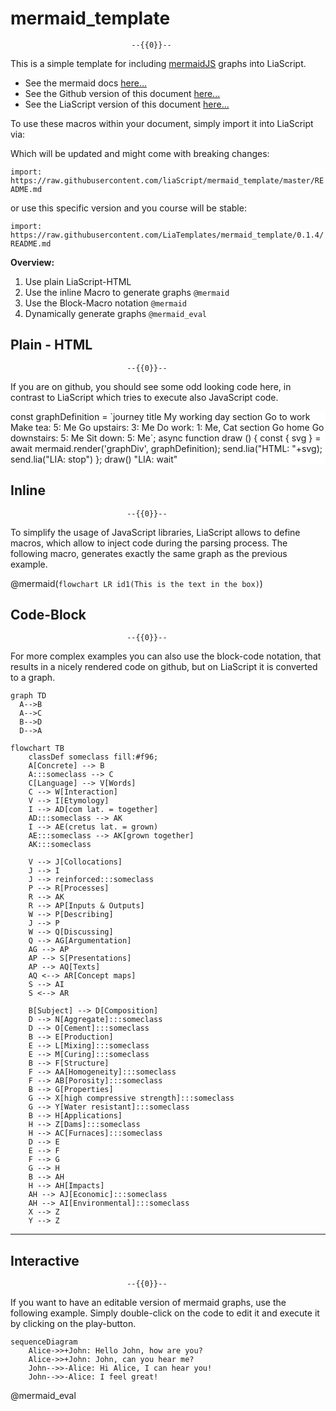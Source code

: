 <!--

author:   André Dietrich
email:    LiaScript@web.de
version:  0.1.4
language: en
narrator: US English Female

script:   https://cdn.jsdelivr.net/npm/mermaid@10.5.0/dist/mermaid.min.js


@onload
mermaid.initialize({ startOnLoad: false });
@end

@mermaid: @mermaid_(@uid,```@0```)

@mermaid_
<script run-once="true" modify="false" style="display:block; background: white">
async function draw () {
    const graphDefinition = `@1`;
    const { svg } = await mermaid.render('graphDiv_@0', graphDefinition);
    send.lia("HTML: "+svg);
    send.lia("LIA: stop")
};

draw()
"LIA: wait"
</script>
@end

@mermaid_eval: @mermaid_eval_(@uid)

@mermaid_eval_
<script>
async function draw () {
    const graphDefinition = `@input`;
    const { svg } = await mermaid.render('graphDiv_@0', graphDefinition);
    console.html(svg);
    send.lia("LIA: stop")
};

draw()
"LIA: wait"
</script>
@end

-->

# mermaid_template


                               --{{0}}--
This is a simple template for including [mermaidJS](https://github.com/knsv/mermaid)
graphs into LiaScript.

* See the mermaid docs [here...](https://mermaidjs.github.io/)
* See the Github version of this document [here...](https://github.com/liaScript/mermaid_template)
* See the LiaScript version of this document [here...](https://liascript.github.io/?https://raw.githubusercontent.com/liaScript/mermaid_template/master/README.md)

To use these macros within your document, simply import it into LiaScript via:

Which will be updated and might come with breaking changes:

`import: https://raw.githubusercontent.com/liaScript/mermaid_template/master/README.md`

or use this specific version and you course will be stable:

`import: https://raw.githubusercontent.com/LiaTemplates/mermaid_template/0.1.4/README.md`


__Overview:__

1. Use plain LiaScript-HTML
2. Use the inline Macro to generate graphs `@mermaid`
3. Use the Block-Macro notation `@mermaid`
4. Dynamically generate graphs `@mermaid_eval`

## Plain - HTML

                              --{{0}}--
If you are on github, you should see some odd looking code here, in contrast to
LiaScript which tries to execute also JavaScript code.

<script style="display: block; background: white" run-once="true" modify="false">

const graphDefinition = `journey
    title My working day
    section Go to work
      Make tea: 5: Me
      Go upstairs: 3: Me
      Do work: 1: Me, Cat
    section Go home
      Go downstairs: 5: Me
      Sit down: 5: Me`;

async function draw () {
    const { svg } = await mermaid.render('graphDiv', graphDefinition);
    send.lia("HTML: "+svg);
    send.lia("LIA: stop")
};

draw()
"LIA: wait"
</script>


## Inline

                              --{{0}}--
To simplify the usage of JavaScript libraries, LiaScript allows to define
macros, which allow to inject code during the parsing process. The following
macro, generates exactly the same graph as the previous example.

@mermaid(```flowchart LR
id1(This is the text in the box)```)


## Code-Block

                              --{{0}}--
For more complex examples you can also use the block-code notation, that results
in a nicely rendered code on github, but on LiaScript it is converted to a graph.

```mermaid @mermaid
graph TD
  A-->B
  A-->C
  B-->D
  D-->A
```

```mermaid @mermaid
flowchart TB
    classDef someclass fill:#f96;
    A[Concrete] --> B
    A:::someclass --> C
    C[Language] --> V[Words]
    C --> W[Interaction]
    V --> I[Etymology]
    I --> AD[com lat. = together]
    AD:::someclass --> AK
    I --> AE(cretus lat. = grown)
    AE:::someclass --> AK[grown together]
    AK:::someclass
    
    V --> J[Collocations]
    J --> I
    J --> reinforced:::someclass 
    P --> R[Processes]
    R --> AK
    R --> AP[Inputs & Outputs]
    W --> P[Describing]
    J --> P
    W --> Q[Discussing]
    Q --> AG[Argumentation]
    AG --> AP
    AP --> S[Presentations]
    AP --> AQ[Texts]
    AQ <--> AR[Concept maps]
    S --> AI
    S <--> AR
    
    B[Subject] --> D[Composition]
    D --> N[Aggregate]:::someclass 
    D --> O[Cement]:::someclass 
    B --> E[Production]
    E --> L[Mixing]:::someclass 
    E --> M[Curing]:::someclass 
    B --> F[Structure]
    F --> AA[Homogeneity]:::someclass 
    F --> AB[Porosity]:::someclass 
    B --> G[Properties]
    G --> X[high compressive strength]:::someclass 
    G --> Y[Water resistant]:::someclass 
    B --> H[Applications]
    H --> Z[Dams]:::someclass 
    H --> AC[Furnaces]:::someclass 
    D --> E
    E --> F
    F --> G
    G --> H
    B --> AH
    H --> AH[Impacts]
    AH --> AJ[Economic]:::someclass    
    AH --> AI[Environmental]:::someclass 
    X --> Z
    Y --> Z
```

---

## Interactive

                              --{{0}}--
If you want to have an editable version of mermaid graphs, use the following
example. Simply double-click on the code to edit it and execute it by clicking
on the play-button.

```mermaid
sequenceDiagram
    Alice->>+John: Hello John, how are you?
    Alice->>+John: John, can you hear me?
    John-->>-Alice: Hi Alice, I can hear you!
    John-->>-Alice: I feel great!
```
@mermaid_eval
